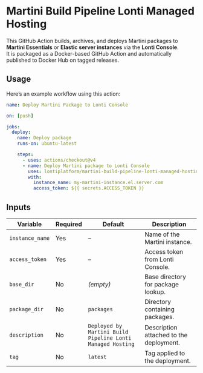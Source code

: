 # Martini Build Pipeline Lonti Managed Hosting

This GitHub Action builds, archives, and deploys Martini packages to **Martini Essentials** or **Elastic server instances** via the **Lonti Console**.  
It is packaged as a Docker-based GitHub Action and automatically published to Docker Hub on tagged releases.

## Usage

Here’s an example workflow using this action:

```yaml
name: Deploy Martini Package to Lonti Console

on: [push]

jobs:
  deploy:
    name: Deploy package
    runs-on: ubuntu-latest

    steps:
      - uses: actions/checkout@v4
      - name: Deploy Martini package to Lonti Console
        uses: lontiplatform/martini-build-pipeline-lonti-managed-hosting@v1.0.0
        with:
          instance_name: my-martini-instance.el.server.com
          access_token: ${{ secrets.ACCESS_TOKEN }}
```

## Inputs

| Variable        | Required | Default                                                    | Description                                     |
| --------------- | -------- | ---------------------------------------------------------- | ----------------------------------------------- |
| `instance_name` | Yes      | –                                                          | Name of the Martini instance.                   |
| `access_token`  | Yes      | –                                                          | Access token from Lonti Console.                |
| `base_dir`      | No       | *(empty)*                                                  | Base directory for package lookup.              |
| `package_dir`   | No       | `packages`                                                 | Directory containing packages.                  |
| `description`   | No       | `Deployed by Martini Build Pipeline Lonti Managed Hosting` | Description attached to the deployment.         |
| `tag`           | No       | `latest`                                                   | Tag applied to the deployment.                  |

